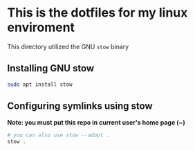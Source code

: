 # This is the dotfiles for my linux enviroment
This directory utilized the GNU `stow` binary

## Installing GNU stow

```bash
sudo apt install stow
```
## Configuring symlinks using stow
**Note: you must put this repo in current user's home page (~)**

```bash
# you can also use stow --adopt .  
stow .
```
